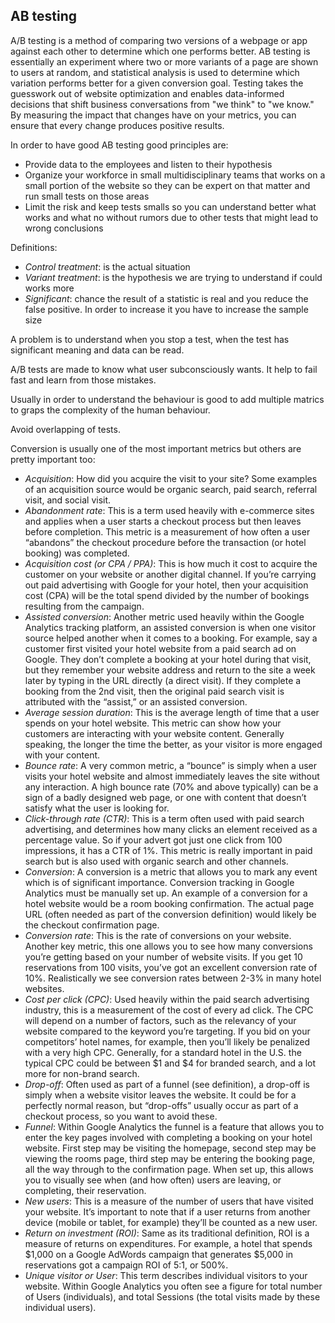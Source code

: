 ## AB testing

A/B testing is a method of comparing two versions of a webpage or app against each other to determine which one performs better. AB testing is essentially an experiment where two or more variants of a page are shown to users at random, and statistical analysis is used to determine which variation performs better for a given conversion goal.
Testing takes the guesswork out of website optimization and enables data-informed decisions that shift business conversations from "we think" to "we know." By measuring the impact that changes have on your metrics, you can ensure that every change produces positive results.

In order to have good AB testing good principles are:

- Provide data to the employees and listen to their hypothesis
- Organize your workforce in small multidisciplinary teams that works on a small portion of the website so they can be expert on that matter and run small tests on those areas
- Limit the risk and keep tests smalls so you can understand better what works and what no without rumors due to other tests that might lead to wrong conclusions

Definitions:
- *Control treatment*: is the actual situation
- *Variant treatment*: is the hypothesis we are trying to understand if could works more
- *Significant*: chance the result of a statistic is real and you reduce the false positive. In order to increase it you have to increase the sample size

A problem is to understand when you stop a test, when the test has significant meaning and data can be read.

A/B tests are made to know what user subconsciously wants. It help to fail fast and learn from those mistakes.

Usually in order to understand the behaviour is good to add multiple matrics to graps the complexity of the human behaviour.

Avoid overlapping of tests.

Conversion is usually one of the most important metrics but others are pretty important too:
- *Acquisition*: How did you acquire the visit to your site? Some examples of an acquisition source would be organic search, paid search, referral visit, and social visit.
- *Abandonment rate*: This is a term used heavily with e-commerce sites and applies when a user starts a checkout process but then leaves before completion. This metric is a measurement of how often a user “abandons” the checkout procedure before the transaction (or hotel booking) was completed.
- *Acquisition cost (or CPA / PPA)*: This is how much it cost to acquire the customer on your website or another digital channel. If you’re carrying out paid advertising with Google for your hotel, then your acquisition cost (CPA) will be the total spend divided by the number of bookings resulting from the campaign.
- *Assisted conversion*: Another metric used heavily within the Google Analytics tracking platform, an assisted conversion is when one visitor source helped another when it comes to a booking. For example, say a customer first visited your hotel website from a paid search ad on Google. They don’t complete a booking at your hotel during that visit, but they remember your website address and return to the site a week later by typing in the URL directly (a direct visit). If they complete a booking from the 2nd visit, then the original paid search visit is attributed with the “assist,” or an assisted conversion.
- *Average session duration*: This is the average length of time that a user spends on your hotel website. This metric can show how your customers are interacting with your website content. Generally speaking, the longer the time the better, as your visitor is more engaged with your content.
- *Bounce rate*: A very common metric, a “bounce” is simply when a user visits your hotel website and almost immediately leaves the site without any interaction. A high bounce rate (70% and above typically) can be a sign of a badly designed web page, or one with content that doesn’t satisfy what the user is looking for.
- *Click-through rate (CTR)*: This is a term often used with paid search advertising, and determines how many clicks an element received as a percentage value. So if your advert got just one click from 100 impressions, it has a CTR of 1%. This metric is really important in paid search but is also used with organic search and other channels.
- *Conversion*: A conversion is a metric that allows you to mark any event which is of significant importance. Conversion tracking in Google Analytics must be manually set up. An example of a conversion for a hotel website would be a room booking confirmation. The actual page URL (often needed as part of the conversion definition) would likely be the checkout confirmation page.
- *Conversion rate*: This is the rate of conversions on your website. Another key metric, this one allows you to see how many conversions you’re getting based on your number of website visits. If you get 10 reservations from 100 visits, you’ve got an excellent conversion rate of 10%. Realistically we see conversion rates between 2-3% in many hotel websites.
- *Cost per click (CPC)*: Used heavily within the paid search advertising industry, this is a measurement of the cost of every ad click. The CPC will depend on a number of factors, such as the relevancy of your website compared to the keyword you’re targeting. If you bid on your competitors’ hotel names, for example, then you’ll likely be penalized with a very high CPC. Generally, for a standard hotel in the U.S. the typical CPC could be between $1 and $4 for branded search, and a lot more for non-brand search.
- *Drop-off*: Often used as part of a funnel (see definition), a drop-off is simply when a website visitor leaves the website. It could be for a perfectly normal reason, but “drop-offs” usually occur as part of a checkout process, so you want to avoid these.
- *Funnel*: Within Google Analytics the funnel is a feature that allows you to enter the key pages involved with completing a booking on your hotel website. First step may be visiting the homepage, second step may be viewing the rooms page, third step may be entering the booking page, all the way through to the confirmation page. When set up, this allows you to visually see when (and how often) users are leaving, or completing, their reservation.
- *New users*: This is a measure of the number of users that have visited your website. It’s important to note that if a user returns from another device (mobile or tablet, for example) they’ll be counted as a new user.
- *Return on investment (ROI)*: Same as its traditional definition, ROI is a measure of returns on expenditures. For example, a hotel that spends $1,000 on a Google AdWords campaign that generates $5,000 in reservations got a campaign ROI of 5:1, or 500%.
- *Unique visitor or User*: This term describes individual visitors to your website. Within Google Analytics you often see a figure for total number of Users (individuals), and total Sessions (the total visits made by these individual users).

